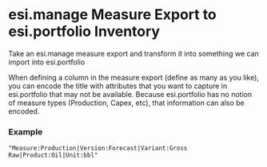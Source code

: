 esi.manage Measure Export to esi.portfolio Inventory
====================================================

Take an esi.manage measure export and transform it into something we can import into esi.portfolio

When defining a column in the measure export (define as many as you like), you can encode the title with attributes that you want to capture in esi.portfolio that may not be available. Because esi.portfolio has no notion of measure types (Production, Capex, etc), that information can also be encoded.

### Example
```
"Measure:Production|Version:Forecast|Variant:Gross Raw|Product:Oil|Unit:bbl"    
```
